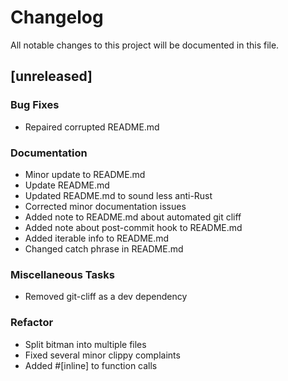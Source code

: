 # Changelog

All notable changes to this project will be documented in this file.

## [unreleased]

### Bug Fixes

- Repaired corrupted README.md

### Documentation

- Minor update to README.md
- Update README.md
- Updated README.md to sound less anti-Rust
- Corrected minor documentation issues
- Added note to README.md about automated git cliff
- Added note about post-commit hook to README.md
- Added iterable info to README.md
- Changed catch phrase in README.md

### Miscellaneous Tasks

- Removed git-cliff as a dev dependency

### Refactor

- Split bitman into multiple files
- Fixed several minor clippy complaints
- Added #[inline] to function calls

<!-- generated by git-cliff -->
